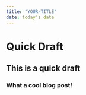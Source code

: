```yaml
---
title: "YOUR-TITLE"
date: today's date
---
```

# Quick Draft
## This is a quick draft
### What a cool blog post! 
